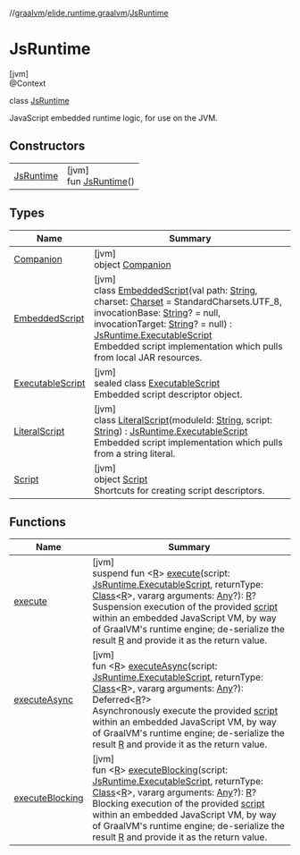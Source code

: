 //[graalvm](../../../index.md)/[elide.runtime.graalvm](../index.md)/[JsRuntime](index.md)

# JsRuntime

[jvm]\
@Context

class [JsRuntime](index.md)

JavaScript embedded runtime logic, for use on the JVM.

## Constructors

| | |
|---|---|
| [JsRuntime](-js-runtime.md) | [jvm]<br>fun [JsRuntime](-js-runtime.md)() |

## Types

| Name | Summary |
|---|---|
| [Companion](-companion/index.md) | [jvm]<br>object [Companion](-companion/index.md) |
| [EmbeddedScript](-embedded-script/index.md) | [jvm]<br>class [EmbeddedScript](-embedded-script/index.md)(val path: [String](https://kotlinlang.org/api/latest/jvm/stdlib/kotlin/-string/index.html), charset: [Charset](https://docs.oracle.com/javase/8/docs/api/java/nio/charset/Charset.html) = StandardCharsets.UTF_8, invocationBase: [String](https://kotlinlang.org/api/latest/jvm/stdlib/kotlin/-string/index.html)? = null, invocationTarget: [String](https://kotlinlang.org/api/latest/jvm/stdlib/kotlin/-string/index.html)? = null) : [JsRuntime.ExecutableScript](-executable-script/index.md)<br>Embedded script implementation which pulls from local JAR resources. |
| [ExecutableScript](-executable-script/index.md) | [jvm]<br>sealed class [ExecutableScript](-executable-script/index.md)<br>Embedded script descriptor object. |
| [LiteralScript](-literal-script/index.md) | [jvm]<br>class [LiteralScript](-literal-script/index.md)(moduleId: [String](https://kotlinlang.org/api/latest/jvm/stdlib/kotlin/-string/index.html), script: [String](https://kotlinlang.org/api/latest/jvm/stdlib/kotlin/-string/index.html)) : [JsRuntime.ExecutableScript](-executable-script/index.md)<br>Embedded script implementation which pulls from a string literal. |
| [Script](-script/index.md) | [jvm]<br>object [Script](-script/index.md)<br>Shortcuts for creating script descriptors. |

## Functions

| Name | Summary |
|---|---|
| [execute](execute.md) | [jvm]<br>suspend fun &lt;[R](execute.md)&gt; [execute](execute.md)(script: [JsRuntime.ExecutableScript](-executable-script/index.md), returnType: [Class](https://docs.oracle.com/javase/8/docs/api/java/lang/Class.html)&lt;[R](execute.md)&gt;, vararg arguments: [Any](https://kotlinlang.org/api/latest/jvm/stdlib/kotlin/-any/index.html)?): [R](execute.md)?<br>Suspension execution of the provided [script](execute.md) within an embedded JavaScript VM, by way of GraalVM's runtime engine; de-serialize the result [R](execute.md) and provide it as the return value. |
| [executeAsync](execute-async.md) | [jvm]<br>fun &lt;[R](execute-async.md)&gt; [executeAsync](execute-async.md)(script: [JsRuntime.ExecutableScript](-executable-script/index.md), returnType: [Class](https://docs.oracle.com/javase/8/docs/api/java/lang/Class.html)&lt;[R](execute-async.md)&gt;, vararg arguments: [Any](https://kotlinlang.org/api/latest/jvm/stdlib/kotlin/-any/index.html)?): Deferred&lt;[R](execute-async.md)?&gt;<br>Asynchronously execute the provided [script](execute-async.md) within an embedded JavaScript VM, by way of GraalVM's runtime engine; de-serialize the result [R](execute-async.md) and provide it as the return value. |
| [executeBlocking](execute-blocking.md) | [jvm]<br>fun &lt;[R](execute-blocking.md)&gt; [executeBlocking](execute-blocking.md)(script: [JsRuntime.ExecutableScript](-executable-script/index.md), returnType: [Class](https://docs.oracle.com/javase/8/docs/api/java/lang/Class.html)&lt;[R](execute-blocking.md)&gt;, vararg arguments: [Any](https://kotlinlang.org/api/latest/jvm/stdlib/kotlin/-any/index.html)?): [R](execute-blocking.md)?<br>Blocking execution of the provided [script](execute-blocking.md) within an embedded JavaScript VM, by way of GraalVM's runtime engine; de-serialize the result [R](execute-blocking.md) and provide it as the return value. |
